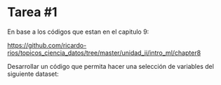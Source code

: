 # Tarea #1

En base a los códigos que estan en el capitulo 9: 

https://github.com/ricardo-rios/topicos_ciencia_datos/tree/master/unidad_ii/intro_ml/chapter8

Desarrollar un código que permita hacer una selección de variables 
del siguiente dataset: 



